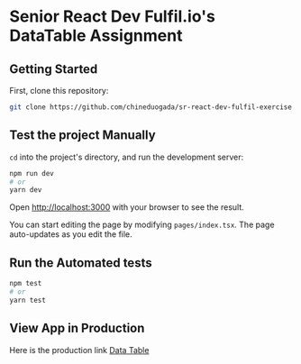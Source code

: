 # Senior React Dev Fulfil.io's DataTable Assignment

## Getting Started

First, clone this repository:

```bash
git clone https://github.com/chineduogada/sr-react-dev-fulfil-exercise
```

## Test the project Manually
`cd` into the project's directory, and run the development server:

```bash
npm run dev
# or
yarn dev
```

Open [http://localhost:3000](http://localhost:3000) with your browser to see the result.

You can start editing the page by modifying `pages/index.tsx`. The page auto-updates as you edit the file.

## Run the Automated tests

```bash
npm test
# or
yarn test
```

## View App in Production

Here is the production link [Data Table](https://vercel.com/new?utm_medium=default-template&filter=next.js&utm_source=create-next-app&utm_campaign=create-next-app-readme)
